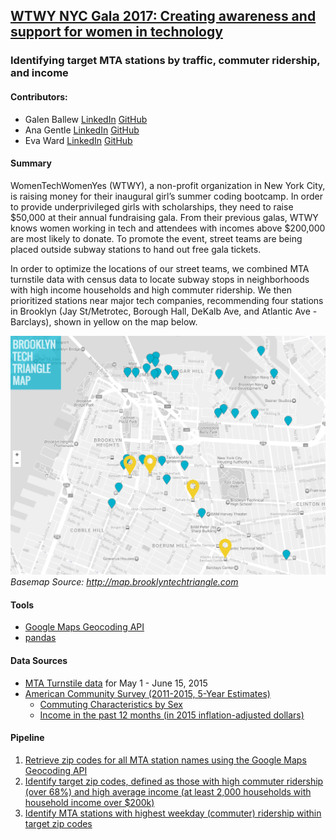 ## [WTWY NYC Gala 2017: Creating awareness and support for women in technology](https://github.com/emw1687/metis_projects/blob/master/01_benson/Presentation.pdf)
### Identifying target MTA stations by traffic, commuter ridership, and income

#### Contributors:
* Galen Ballew [LinkedIn](https://www.linkedin.com/in/galenballew) [GitHub](https://github.com/galenballew)
* Ana Gentle [LinkedIn](https://www.linkedin.com/in/ana-elisa-gentle-96262891/en) [GitHub](https://github.com/anaelisagentle)
* Eva Ward [LinkedIn](https://www.linkedin.com/in/eva-ward) [GitHub](https://github.com/emw1687)

#### Summary
WomenTechWomenYes (WTWY), a non-profit organization in New York City, is raising money for their inaugural girl’s summer coding bootcamp. In order to provide underprivileged girls with scholarships, they need to raise $50,000 at their annual fundraising gala. From their previous galas, WTWY knows women working in tech and attendees with incomes above $200,000 are most likely to donate. To promote the event, street teams are being placed outside subway stations to hand out free gala tickets.

In order to optimize the locations of our street teams, we combined MTA turnstile data with census data to locate subway stops in neighborhoods with high income households and high commuter ridership. We then prioritized stations near major tech companies, recommending four stations in Brooklyn (Jay St/Metrotec, Borough Hall, DeKalb Ave, and Atlantic Ave - Barclays), shown in yellow on the map below.

![Map](figures/map.png)
_Basemap Source: http://map.brooklyntechtriangle.com_

#### Tools
* [Google Maps Geocoding API](https://developers.google.com/maps/documentation/geocoding/start)
* [pandas](http://pandas.pydata.org/)

#### Data Sources
* [MTA Turnstile data](http://web.mta.info/developers/turnstile.html) for May 1 - June 15, 2015
* [American Community Survey (2011-2015, 5-Year Estimates)](https://factfinder.census.gov/faces/nav/jsf/pages/searchresults.xhtml?refresh=t)
  * [Commuting Characteristics by Sex](https://factfinder.census.gov/faces/tableservices/jsf/pages/productview.xhtml?pid=ACS_15_5YR_S0801&prodType=table)
  * [Income in the past 12 months (in 2015 inflation-adjusted dollars)](https://factfinder.census.gov/faces/tableservices/jsf/pages/productview.xhtml?pid=ACS_15_5YR_S1901&prodType=table)

#### Pipeline
1. [Retrieve zip codes for all MTA station names using the Google Maps Geocoding API](https://github.com/emw1687/metis_projects/blob/master/benson/01_zip_codes.ipynb)
2. [Identify target zip codes, defined as those with high commuter ridership (over 68%) and high average income (at least 2,000 households with household income over $200k)](https://github.com/emw1687/metis_projects/blob/master/benson/02_census_eda.ipynb)
3. [Identify MTA stations with highest weekday (commuter) ridership within target zip codes](https://github.com/emw1687/metis_projects/blob/master/benson/03_mta_turnstiles_eda.ipynb)
